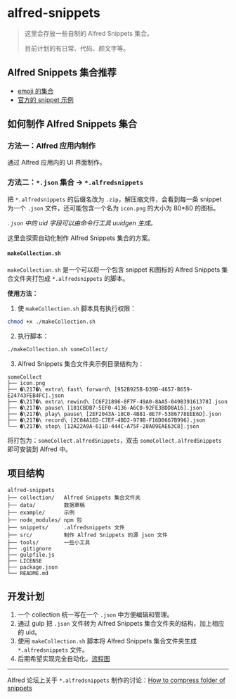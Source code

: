 # alfred-snippets

> 这里会存放一些自制的 Alfred Snippets 集合。
> 
> 目前计划的有日常、代码、颜文字等。

## Alfred Snippets 集合推荐

* [emoji 的集合](http://joelcalifa.com/blog/alfred-emoji-snippet-pack )
* [官方的 snippet 示例](https://www.alfredapp.com/extras/snippets/)


## 如何制作 Alfred Snippets 集合

### 方法一：Alfred 应用内制作

通过 Alfred 应用内的 UI 界面制作。

### 方法二：`*.json` 集合 -> `*.alfredsnippets`

把 `*.alfredsnippets` 的后缀名改为 `.zip`，解压缩文件，会看到每一条 snippet 为一个 `.json` 文件，还可能包含一个名为 `icon.png` 的大小为 80*80 的图标。

*`.json` 中的 uid 字段可以由命令行工具 uuidgen 生成。*

这里会探索自动化制作 Alfred Snippets 集合的方案。

#### `makeCollection.sh`

`makeCollection.sh` 是一个可以将一个包含 snippet 和图标的 Alfred Snippets 集合文件夹打包成 `*.alfredsnippets` 的脚本。

**使用方法：**

1. 使 `makeCollection.sh` 脚本具有执行权限：

```bash
chmod +x ./makeCollection.sh
```

2. 执行脚本：

```bash
./makeCollection.sh someCollect/
```

3. Alfred Snippets 集合文件夹示例目录结构为：

```
someCollect
├── icon.png
├── �\217�\ extra\ fast\ forward\ [952B925B-D39D-4657-B659-E24743FEB4FC].json
├── �\217�\ extra\ rewind\ [C6F21896-8F7F-49A0-8AA5-049B39161378].json
├── �\217�\ pause\ [101CBDB7-5EF0-4136-A6C0-92FE3BDD8A16].json
├── �\217�\ play\ pause\ [2EF2043A-18C0-4B81-8E7F-5386778EEE6D].json
├── �\217�\ record\ [2C04A1ED-C7EF-4BD2-979B-F16D0667B996].json
└── �\217�\ stop\ [12A22A9A-611D-444C-A75F-28A09EAE63C8].json
```

将打包为：`someCollect.alfredSnippets`，双击 `someCollect.alfredSnippets` 即可安装到 Alfred 中。


## 项目结构

```
alfred-snippets
├── collection/   Alfred Snippets 集合文件夹
├── data/         数据草稿
├── example/      示例
├── node_modules/ npm 包
├── snippets/     .alfredsnippets 文件
├── src/          制作 Alfred Snippets 的源 json 文件
├── tools/        一些小工具
├── .gitignore
├── gulpfile.js
├── LICENSE
├── package.json
└── README.md
```


## 开发计划

1. 一个 collection 统一写在一个 `.json` 中方便编辑和管理。
2. 通过 gulp 把 `.json` 文件转为 Alfred Snippets 集合文件夹的结构，加上相应的 uid。
3. 使用 `makeCollection.sh` 脚本将 Alfred Snippets 集合文件夹生成 `*.alfredsnippets` 文件。
4. 后期希望实现完全自动化。[流程图](https://drive.google.com/open?id=11bNxT_4xujL9kHgGKTNPewgV2X6OIsI2qzAskJsotvk)


---

Alfred 论坛上关于 `*.alfredsnippets` 制作的讨论：[How to compress folder of snippets](http://www.alfredforum.com/topic/9199-how-to-compress-folder-of-snippets/)
